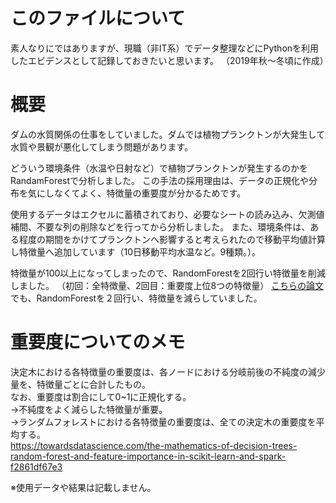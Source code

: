 # このファイルについて
素人なりにではありますが、現職（非IT系）でデータ整理などにPythonを利用したエビデンスとして記録しておきたいと思います。
（2019年秋〜冬頃に作成）

# 概要
ダムの水質関係の仕事をしていました。ダムでは植物プランクトンが大発生して水質や景観が悪化してしまう問題があります。

どういう環境条件（水温や日射など）で植物プランクトンが発生するのかをRandamForestで分析しました。
この手法の採用理由は、データの正規化や分布を気にしなくてよく、特徴量の重要度が分かるためです。

使用するデータはエクセルに蓄積されており、必要なシートの読み込み、欠測値補間、不要な列の削除などを行ってから分析しました。
また、環境条件は、ある程度の期間をかけてプランクトンへ影響すると考えられたので移動平均値計算し特徴量へ追加しています（10日移動平均水温など。9種類。）。

特徴量が100以上になってしまったので、RandomForestを2回行い特徴量を削減しました。
（初回：全特徴量、2回目：重要度上位8つの特徴量）
[こちらの論文](https://iwaponline.com/jh/article/20/1/206/37900/Application-of-the-Random-Forest-model-for)でも、RandomForestを２回行い、特徴量を減らしていました。

# 重要度についてのメモ
決定木における各特徴量の重要度は、各ノードにおける分岐前後の不純度の減少量を、特徴量ごとに合計したもの。<br>
なお、重要度は割合にして0~1に正規化する。<br>
→不純度をよく減らした特徴量が重要。<br>
→ランダムフォレストにおける各特徴量の重要度は、全ての決定木の重要度を平均する。<br>
https://towardsdatascience.com/the-mathematics-of-decision-trees-random-forest-and-feature-importance-in-scikit-learn-and-spark-f2861df67e3

※使用データや結果は記載しません。
